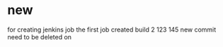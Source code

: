 # new
for creating jenkins job
the first job created
build 2
123
145
new commit
need to be deleted 
on
